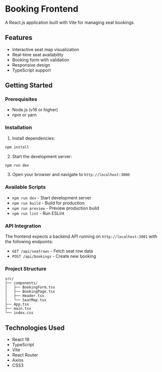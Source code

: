 # Booking Frontend

A React.js application built with Vite for managing seat bookings.

## Features

- Interactive seat map visualization
- Real-time seat availability
- Booking form with validation
- Responsive design
- TypeScript support

## Getting Started

### Prerequisites

- Node.js (v16 or higher)
- npm or yarn

### Installation

1. Install dependencies:
```bash
npm install
```

2. Start the development server:
```bash
npm run dev
```

3. Open your browser and navigate to `http://localhost:3000`

### Available Scripts

- `npm run dev` - Start development server
- `npm run build` - Build for production
- `npm run preview` - Preview production build
- `npm run lint` - Run ESLint

### API Integration

The frontend expects a backend API running on `http://localhost:3001` with the following endpoints:

- `GET /api/seatrows` - Fetch seat row data
- `POST /api/bookings` - Create new booking

### Project Structure

```
src/
├── components/
│   ├── BookingForm.tsx
│   ├── BookingPage.tsx
│   ├── Header.tsx
│   └── SeatMap.tsx
├── App.tsx
├── main.tsx
└── index.css
```

## Technologies Used

- React 18
- TypeScript
- Vite
- React Router
- Axios
- CSS3
